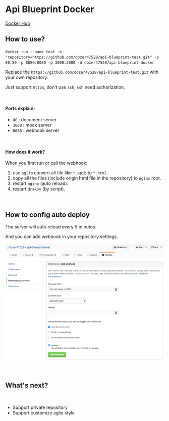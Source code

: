 Api Blueprint Docker
=================

[Docker Hub](https://hub.docker.com/r/dozer47528/api-blueprint-docker/)

## How to use?
`docker run --name test -e "repository=https://github.com/dozer47528/api-blueprint-test.git" -p 80:80 -p 8080:8080 -p 3000:3000 -d dozer47528/api-blueprint-docker`

Replace the `https://github.com/dozer47528/api-blueprint-test.git` with your own repository.

Just support `https`, don't use `ssh`, `ssh` need authorization.

&nbsp;

#### Ports explain:

* `80` : document server
* `3000` : mock server
* `8080` : webhook server

&nbsp;

#### How does it work?

When you first run or call the webhook:

1. use `aglio` convert all file like `*.apib` to `*.html`.
2. copy all the files (include origin html file in the repository) to `nginx` root.
3. restart `nginx` (auto reload).
4. restart `drakov` (by script).

&nbsp;

## How to config auto deploy
The server will auto reload every 5 minutes.

And you can add webhook in your repository settings.

![settings](https://raw.githubusercontent.com/dozer47528/api-blueprint-docker/master/images/webhook.png)

&nbsp;

## What's next?

&nbsp;

* Support private repository
* Support customize aglio style
